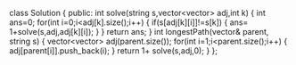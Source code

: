 class Solution {
public:
int solve(string s,vector<vector<int>> adj,int k)
{
int ans=0;
for(int i=0;i<adj[k].size();i++)
{
if(s[adj[k][i]]!=s[k])
{
ans= 1+solve(s,adj,adj[k][i]);
}
}
return ans;
}
int longestPath(vector<int>& parent, string s) {
vector<vector<int>> adj(parent.size());
for(int i=1;i<parent.size();i++)
{
adj[parent[i]].push_back(i);
}
return 1+ solve(s,adj,0);
}
};